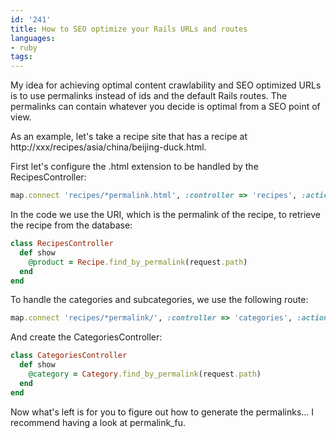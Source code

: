 ```yaml
---
id: '241'
title: How to SEO optimize your Rails URLs and routes
languages:
- ruby
tags:
---
```

My idea for achieving optimal content crawlability and SEO optimized URLs is to use permalinks instead of ids and the default Rails routes. The permalinks can contain whatever you decide is optimal from a SEO point of view.

As an example, let's take a recipe site that has a recipe at http://xxx/recipes/asia/china/beijing-duck.html.

First let's configure the .html extension to be handled by the RecipesController:


```ruby
map.connect 'recipes/*permalink.html', :controller => 'recipes', :action => 'show'
```
    

In the code we use the URI, which is the permalink of the recipe, to retrieve the recipe from the database:


```ruby
class RecipesController
  def show
    @product = Recipe.find_by_permalink(request.path)
  end
end
```
    

To handle the categories and subcategories, we use the following route:


```ruby
map.connect 'recipes/*permalink/', :controller => 'categories', :action => 'show'
```
    

And create the CategoriesController:


```ruby
class CategoriesController
  def show
    @category = Category.find_by_permalink(request.path)
  end
end
```
    

Now what's left is for you to figure out how to generate the permalinks... I recommend having a look at permalink\_fu.

